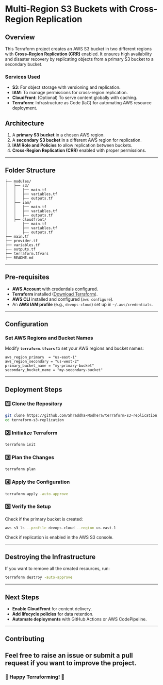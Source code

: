 # Multi-Region S3 Buckets with Cross-Region Replication

## Overview
This Terraform project creates an AWS S3 bucket in two different regions with **Cross-Region Replication (CRR)** enabled. It ensures high availability and disaster recovery by replicating objects from a primary S3 bucket to a secondary bucket.

### **Services Used**
- **S3**: For object storage with versioning and replication.
- **IAM**: To manage permissions for cross-region replication.
- **CloudFront**: (Optional) To serve content globally with caching.
- **Terraform**: Infrastructure as Code (IaC) for automating AWS resource deployment.

## **Architecture**
1. A **primary S3 bucket** in a chosen AWS region.
2. A **secondary S3 bucket** in a different AWS region for replication.
3. **IAM Role and Policies** to allow replication between buckets.
4. **Cross-Region Replication (CRR)** enabled with proper permissions.

---

## **Folder Structure**
```
├── modules/
│   ├── s3/
│   │   ├── main.tf
│   │   ├── variables.tf
│   │   ├── outputs.tf
│   ├── iam/
│   │   ├── main.tf
│   │   ├── variables.tf
│   │   ├── outputs.tf
│   ├── cloudfront/
│       ├── main.tf
│       ├── variables.tf
│       ├── outputs.tf
├── main.tf
├── provider.tf
├── variables.tf
├── outputs.tf
├── terraform.tfvars
├── README.md
```

---

## **Pre-requisites**
- **AWS Account** with credentials configured.
- **Terraform** installed ([Download Terraform](https://www.terraform.io/downloads)).
- **AWS CLI** installed and configured (`aws configure`).
- An **AWS IAM profile** (e.g., `devops-cloud`) set up in `~/.aws/credentials`.

---

## **Configuration**
### **Set AWS Regions and Bucket Names**
Modify **`terraform.tfvars`** to set your AWS regions and bucket names:
```hcl
aws_region_primary  = "us-east-1"
aws_region_secondary = "us-west-2"
primary_bucket_name = "my-primary-bucket"
secondary_bucket_name = "my-secondary-bucket"
```

---

## **Deployment Steps**
### **1️⃣ Clone the Repository**
```sh
git clone https://github.com/Shraddha-Modhera/terraform-s3-replication.git
cd terraform-s3-replication
```

### **2️⃣ Initialize Terraform**
```sh
terraform init
```

### **3️⃣ Plan the Changes**
```sh
terraform plan
```

### **4️⃣ Apply the Configuration**
```sh
terraform apply -auto-approve
```

### **5️⃣ Verify the Setup**
Check if the primary bucket is created:
```sh
aws s3 ls --profile devops-cloud --region us-east-1
```
Check if replication is enabled in the AWS S3 console.

---

## **Destroying the Infrastructure**
If you want to remove all the created resources, run:
```sh
terraform destroy -auto-approve
```

---

## **Next Steps**
- **Enable CloudFront** for content delivery.
- **Add lifecycle policies** for data retention.
- **Automate deployments** with GitHub Actions or AWS CodePipeline.

---

## **Contributing**
Feel free to raise an issue or submit a pull request if you want to improve the project.
---

### 🎯 Happy Terraforming! 🚀
